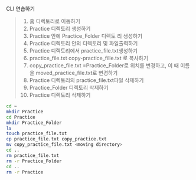 
CLI 연습하기
> 1. 홈 디렉토리로 이동하기
> 2. Practice 디렉토리 생성하기
> 3. Practice 안에 Practice_Folder 디렉토 리 생성하기
> 4. Practice 디렉토리 안의 디렉토리 및 파일출력하기
> 5. Practice 디렉토리에서 practice_file.txt생성하기
> 6. practice_file.txt copy-practice_fille.txt 로 복사하기
> 7. copy_practice_file.txt =Practice_Folder로 위치를 변경하고, 이 때 이름을 moved_practice_file.txt로 변경하기
> 8. Practice 디렉토리의 practice_file.txt파일 삭제하기
> 9. Practice_Folder 디렉토리 삭제하기
> 10. Practice 디렉토리 삭제하기

``` Bash
cd ~
mkdir Practice
cd Practice
mkdir Practice_Folder
ls 
touch practice_file.txt
cp practice_file.txt copy_practice.txt
mv copy_practice_file.txt <moving directory>
cd ..
rm practice_file.txt
rm -r Practice_Folder
cd ..
rm -r Practice
```